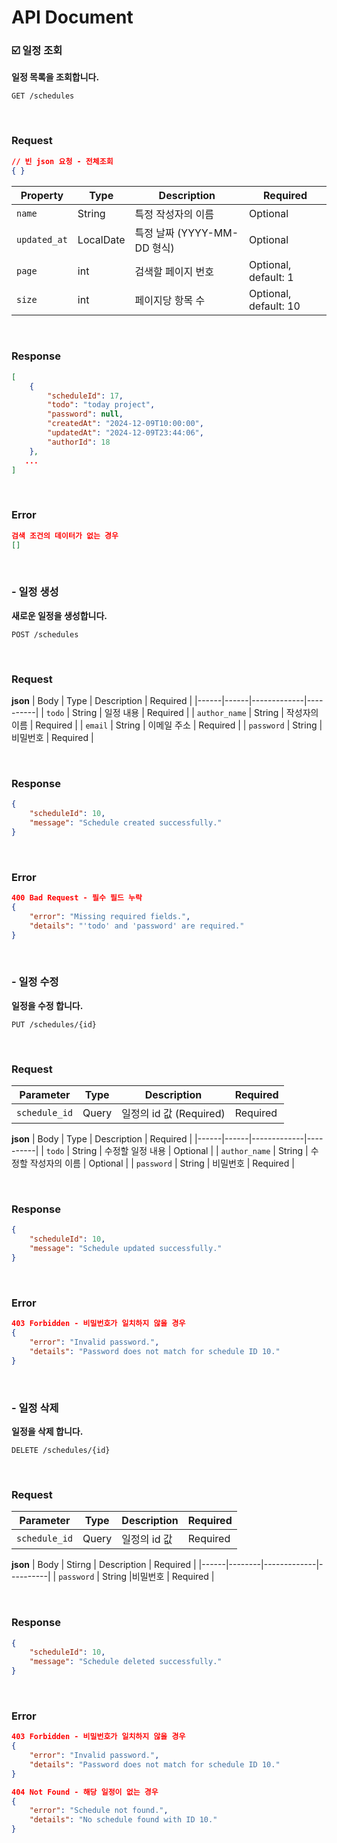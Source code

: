 # API Document

### ☑️ 일정 조회

**일정 목록을 조회합니다.**

~~~ http
GET /schedules
~~~

<br>

### Request

~~~ json
// 빈 json 요청 - 전체조회
{ }
~~~

| Property | Type | Description | Required |
|--------|--------|--------|-------------|
| `name` | String | 특정 작성자의 이름 | Optional |
| `updated_at` | LocalDate | 특정 날짜 (YYYY-MM-DD 형식) | Optional |
| `page` | int | 검색할 페이지 번호 | Optional, default: 1 |
| `size` | int | 페이지당 항목 수 | Optional, default: 10 |

<br>

### Response
~~~ json
[
    {
        "scheduleId": 17,
        "todo": "today project",
        "password": null,
        "createdAt": "2024-12-09T10:00:00",
        "updatedAt": "2024-12-09T23:44:06",
        "authorId": 18
    },
   ...
]
~~~

<br>

### Error

~~~ json
검색 조건의 데이터가 없는 경우
[]
~~~

<br>

### - 일정 생성

**새로운 일정을 생성합니다.**

~~~ http
POST /schedules
~~~

<br>

### Request

**json**
| Body | Type | Description | Required |
|------|------|-------------|----------|
| `todo` | String | 일정 내용 | Required |
| `author_name` | String | 작성자의 이름 | Required |
| `email` | String | 이메일 주소 | Required |
| `password` | String | 비밀번호 | Required |

<br>

### Response
~~~ json
{
    "scheduleId": 10,
    "message": "Schedule created successfully."
}
~~~

<br>

### Error

~~~ json
400 Bad Request - 필수 필드 누락
{
    "error": "Missing required fields.",
    "details": "'todo' and 'password' are required."
}
~~~

<br>

### - 일정 수정

**일정을 수정 합니다.**

~~~ http
PUT /schedules/{id}
~~~

<br>

### Request

| Parameter | Type | Description | Required |
|-----------|------|-------------|----------|
| `schedule_id` | Query | 일정의 id 값 (Required) | Required |

**json**
| Body | Type | Description | Required |
|------|------|-------------|----------|
| `todo` | String | 수정할 일정 내용 | Optional |
| `author_name` | String | 수정할 작성자의 이름 | Optional |
| `password` | String | 비밀번호 | Required |

<br>

### Response
~~~ json
{
    "scheduleId": 10,
    "message": "Schedule updated successfully."
}
~~~

<br>

### Error

~~~ json
403 Forbidden - 비밀번호가 일치하지 않을 경우
{
    "error": "Invalid password.",
    "details": "Password does not match for schedule ID 10."
}
~~~

<br>

### - 일정 삭제

**일정을 삭제 합니다.**

~~~ http
DELETE /schedules/{id}
~~~

<br>

### Request

| Parameter | Type | Description | Required |
|-----------|------|-------------|----------|
| `schedule_id` | Query | 일정의 id 값 | Required |

**json**
| Body | Stirng | Description | Required |
|------|--------|-------------|----------|
| `password` | String |비밀번호 | Required |

<br>

### Response
~~~ json
{
    "scheduleId": 10,
    "message": "Schedule deleted successfully."
}
~~~

<br>

### Error

~~~ json
403 Forbidden - 비밀번호가 일치하지 않을 경우
{
    "error": "Invalid password.",
    "details": "Password does not match for schedule ID 10."
}

404 Not Found - 해당 일정이 없는 경우
{
    "error": "Schedule not found.",
    "details": "No schedule found with ID 10."
}
~~~

<br>

